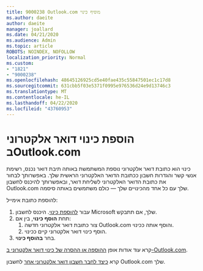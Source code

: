 ```yaml
---
title: 9000238 Outlook.com מוסיף כינוי
ms.author: daeite
author: daeite
manager: joallard
ms.date: 04/21/2020
ms.audience: Admin
ms.topic: article
ROBOTS: NOINDEX, NOFOLLOW
localization_priority: Normal
ms.custom:
- "1821"
- "9000238"
ms.openlocfilehash: 48645126925cd5e40fae435c55847501ec1c17d8
ms.sourcegitcommit: 631cbb5f03e5371f0995e976536d24e9d13746c3
ms.translationtype: MT
ms.contentlocale: he-IL
ms.lasthandoff: 04/22/2020
ms.locfileid: "43760953"
---
```

# <a name="add-an-email-alias-in-outlookcom"></a>הוספת כינוי דואר אלקטרוני בOutlook.com

כינוי הוא כתובת דואר אלקטרוני נוספת המשתמשת באותה תיבת דואר נכנס, רשימת אנשי קשר והגדרות חשבון ככתובת הדואר האלקטרוני הראשית שלך. באפשרותך לבחור את כתובת הדואר האלקטרוני לשליחת דואר, ובאפשרותך להיכנס לחשבון Outlook.com שלך עם כל אחד מהכינויים שלך — כולם משתמשים באותה סיסמה.

להוספת כתובת אימייל:

1. עבור [להוספת כינוי](https://go.microsoft.com/fwlink/p/?linkid=864833). היכנס לחשבון Microsoft שלך, אם תתבקש.
2. תחת **הוסף כינוי**, בין אם:
    1. צור כתובת דואר אלקטרוני חדשה Outlook.com והוסף אותה ככינוי.
    2. הוסף כינוי דואר אלקטרוני קיים ככינוי.
3. בחר **בהוסף כינוי**.

קרא עוד אודות אופן [ההוספה או ההסרה של כינוי דואר אלקטרוני ב-Outlook.com](https://support.office.com/article/459b1989-356d-40fa-a689-8f285b13f1f2?wt.mc_id=Office_Outlook_com_Alchemy).  

קרא [כיצד לחבר חשבון דואר אלקטרוני אחר](https://support.office.com/article/c5224df4-5885-4e79-91ba-523aa743f0ba?wt.mc_id=Office_Outlook_com_Alchemy) לחשבון Outlook.com שלך.